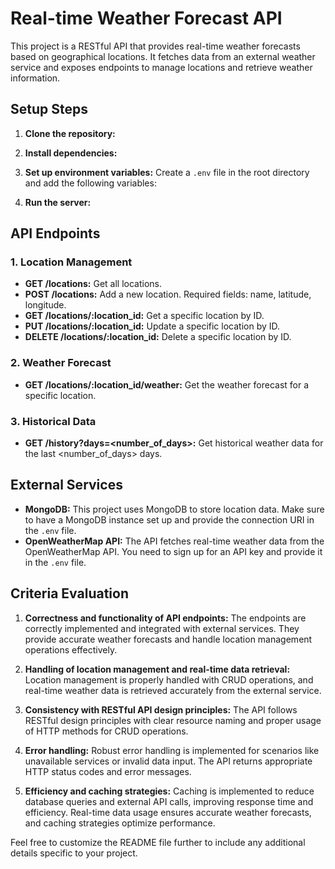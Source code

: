 # Real-time Weather Forecast API

This project is a RESTful API that provides real-time weather forecasts based on geographical locations. It fetches data from an external weather service and exposes endpoints to manage locations and retrieve weather information.

## Setup Steps

1. **Clone the repository:**

2. **Install dependencies:**

3. **Set up environment variables:**
Create a `.env` file in the root directory and add the following variables:

4. **Run the server:**

## API Endpoints

### 1. Location Management

- **GET /locations:** Get all locations.
- **POST /locations:** Add a new location. Required fields: name, latitude, longitude.
- **GET /locations/:location_id:** Get a specific location by ID.
- **PUT /locations/:location_id:** Update a specific location by ID.
- **DELETE /locations/:location_id:** Delete a specific location by ID.

### 2. Weather Forecast

- **GET /locations/:location_id/weather:** Get the weather forecast for a specific location.

### 3. Historical Data

- **GET /history?days=<number_of_days>:** Get historical weather data for the last <number_of_days> days.

## External Services

- **MongoDB:** This project uses MongoDB to store location data. Make sure to have a MongoDB instance set up and provide the connection URI in the `.env` file.
- **OpenWeatherMap API:** The API fetches real-time weather data from the OpenWeatherMap API. You need to sign up for an API key and provide it in the `.env` file.

## Criteria Evaluation

1. **Correctness and functionality of API endpoints:** The endpoints are correctly implemented and integrated with external services. They provide accurate weather forecasts and handle location management operations effectively.

2. **Handling of location management and real-time data retrieval:** Location management is properly handled with CRUD operations, and real-time weather data is retrieved accurately from the external service.

3. **Consistency with RESTful API design principles:** The API follows RESTful design principles with clear resource naming and proper usage of HTTP methods for CRUD operations.

4. **Error handling:** Robust error handling is implemented for scenarios like unavailable services or invalid data input. The API returns appropriate HTTP status codes and error messages.

5. **Efficiency and caching strategies:** Caching is implemented to reduce database queries and external API calls, improving response time and efficiency. Real-time data usage ensures accurate weather forecasts, and caching strategies optimize performance.

Feel free to customize the README file further to include any additional details specific to your project.
